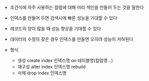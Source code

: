 - 조건식에 자주 사용하는 컬럼에 대해 미리 색인을 만들어 두는 것을 말한다
- 인덱스를 만들어 두면 검색시에 빠른 성능을 기대할 수 있다
- 레코드의 양이 많을 때 성능 향상을 기대할 수 있다
- 데이터의 수정이 잦은 경우 인덱스를 만들면 오히려 성능이 저하된다

- 형식
	- 생성
		create index 인덱스명 on 테이블명(칼럼명...)
	- 재구성
		alter index 인덱스명 rebuild
	- 삭제
		drop index 인덱스명